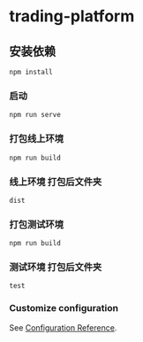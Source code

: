 # trading-platform

## 安装依赖

```
npm install
```

### 启动

```
npm run serve
```

### 打包线上环境

```
npm run build
```

### 线上环境 打包后文件夹

```
dist
```

### 打包测试环境

```
npm run build
```

### 测试环境 打包后文件夹

```
test
```

### Customize configuration

See [Configuration Reference](https://cli.vuejs.org/config/).
